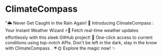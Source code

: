 # ClimateCompass
"🌦️ Never Get Caught in the Rain Again! 🌈 Introducing ClimateCompass : Your Instant Weather Wizard ⚡️🔮 Fetch real-time weather updates effortlessly with this sleek GitHub project! 🚀 One-click access to current conditions using top-notch APIs. Don't be left in the dark, stay in the know with ClimateCompass . ☔️🌞 Explore the magic now! ✨
